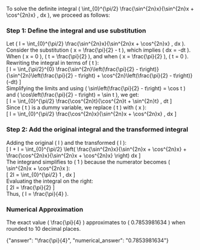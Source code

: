

To solve the definite integral \( \int_{0}^{\pi/2} \frac{\sin^{2n}x}{\sin^{2n}x + \cos^{2n}x} \, dx \), we proceed as follows:

### Step 1: Define the integral and use substitution
Let \( I = \int_{0}^{\pi/2} \frac{\sin^{2n}x}{\sin^{2n}x + \cos^{2n}x} \, dx \).  
Consider the substitution \( x = \frac{\pi}{2} - t \), which implies \( dx = -dt \). When \( x = 0 \), \( t = \frac{\pi}{2} \), and when \( x = \frac{\pi}{2} \), \( t = 0 \). Rewriting the integral in terms of \( t \):  
\[
I = \int_{\pi/2}^{0} \frac{\sin^{2n}\left(\frac{\pi}{2} - t\right)}{\sin^{2n}\left(\frac{\pi}{2} - t\right) + \cos^{2n}\left(\frac{\pi}{2} - t\right)} (-dt)
\]  
Simplifying the limits and using \( \sin\left(\frac{\pi}{2} - t\right) = \cos t \) and \( \cos\left(\frac{\pi}{2} - t\right) = \sin t \), we get:  
\[
I = \int_{0}^{\pi/2} \frac{\cos^{2n}t}{\cos^{2n}t + \sin^{2n}t} \, dt
\]  
Since \( t \) is a dummy variable, we replace \( t \) with \( x \):  
\[
I = \int_{0}^{\pi/2} \frac{\cos^{2n}x}{\sin^{2n}x + \cos^{2n}x} \, dx
\]

### Step 2: Add the original integral and the transformed integral
Adding the original \( I \) and the transformed \( I \):  
\[
I + I = \int_{0}^{\pi/2} \left( \frac{\sin^{2n}x}{\sin^{2n}x + \cos^{2n}x} + \frac{\cos^{2n}x}{\sin^{2n}x + \cos^{2n}x} \right) dx
\]  
The integrand simplifies to \( 1 \) because the numerator becomes \( \sin^{2n}x + \cos^{2n}x \):  
\[
2I = \int_{0}^{\pi/2} 1 \, dx
\]  
Evaluating the integral on the right:  
\[
2I = \frac{\pi}{2}
\]  
Thus, \( I = \frac{\pi}{4} \).

### Numerical Approximation
The exact value \( \frac{\pi}{4} \) approximates to \( 0.7853981634 \) when rounded to 10 decimal places.

{"answer": "\\frac{\\pi}{4}", "numerical_answer": "0.7853981634"}